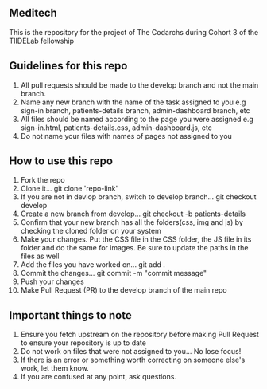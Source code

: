 ## Meditech
This is the repository for the project of The Codarchs during Cohort 3 of the TIIDELab fellowship

## Guidelines for this repo
1. All pull requests should be made to the develop branch and not the main branch.
2. Name any new branch with the name of the task assigned to you e.g sign-in branch, patients-details branch, admin-dashboard branch, etc
3. All files should be named according to the page you were assigned e.g sign-in.html, patients-details.css, admin-dashboard.js, etc
4. Do not name your files with names of pages not assigned to you

## How to use this repo
1. Fork the repo
2. Clone it... git clone 'repo-link'
3. If you are not in devlop branch, switch to develop branch... git checkout develop
4. Create a new branch from develop... git checkout -b patients-details
5. Confirm that your new branch has all the folders(css, img and js) by checking the cloned folder on your system
6. Make your changes. Put the CSS file in the CSS folder, the JS file in its folder and do the same for images. Be sure to update the paths in the files as well
7. Add the files you have worked on... git add .
8. Commit the changes... git commit -m "commit message"
9. Push your changes
10. Make Pull Request (PR) to the develop branch of the main repo

## Important things to note
1. Ensure you fetch upstream on the repository before making Pull Request to ensure your repository is up to date
2. Do not work on files that were not assigned to you... No lose focus!
3. If there is an error or something worth correcting on someone else's work, let them know.
4. If you are confused at any point, ask questions.
